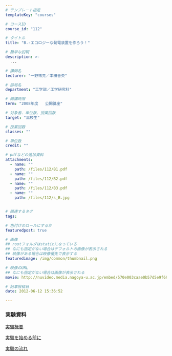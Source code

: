 ```yaml
---
# テンプレート指定
templateKey: "courses"

# コースID
course_id: "112"

# タイトル
title: "B.-エコロジーな発電装置を作ろう！"

# 簡単な説明
description: >-
  ...

# 講師名
lecturer: "一野祐亮／本田善央"

# 部局名
department: "工学部／工学研究科"

# 開講時限
term: "2008年度	公開講座"

# 対象者、単位数、授業回数
target: "高校生"

# 授業回数
classes: ""

# 単位数
credit: ""

# pdfなどの追加資料
attachments: 
  - name: "" 
    path: /files/112/B1.pdf
  - name: "" 
    path: /files/112/B2.pdf
  - name: "" 
    path: /files/112/B3.pdf
  - name: "" 
    path: /files/112/s_B.jpg


# 関連するタグ
tags:

# 色付けのロールにするか
featuredpost: true

# 画像
## rootフォルダはstaticになっている
## なにも指定がない場合はデフォルトの画像が表示される
## 映像がある場合は映像優先で表示する
featuredimage: /img/common/thumbnail.png

# 映像のURL
## なにも指定がない場合は画像が表示される
movie: http://nuvideo.media.nagoya-u.ac.jp/embed/570e003caae0b57d5e9f694ab769b31e4ccb6395

# 記事投稿日
date: 2012-06-12 15:36:52

---
```

### 実験資料


[実験概要](/files/112/B1.pdf) 


[実験を始める前に](/files/112/B2.pdf) 


[実験の流れ](/files/112/B3.pdf) 


